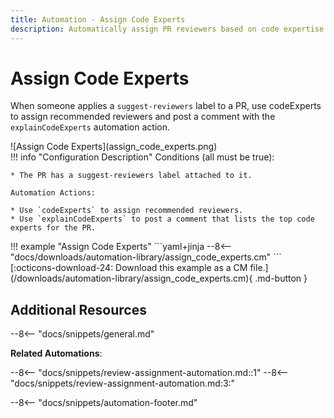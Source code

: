 ```yaml
---
title: Automation - Assign Code Experts
description: Automatically assign PR reviewers based on code expertise.
---
```

# Assign Code Experts

When someone applies a `suggest-reviewers` label to a PR, use codeExperts to assign recommended reviewers and post a comment with the `explainCodeExperts` automation action.

<div class="automationImage" style="align:right" markdown="1">
![Assign Code Experts](assign_code_experts.png)
</div>
<div class="automationDescription" markdown="1">
!!! info "Configuration Description"
    Conditions (all must be true):

    * The PR has a suggest-reviewers label attached to it.

    Automation Actions:

    * Use `codeExperts` to assign recommended reviewers.
    * Use `explainCodeExperts` to post a comment that lists the top code experts for the PR.
</div>
<div class="automationExample" markdown="1">
!!! example "Assign Code Experts"
    ```yaml+jinja
    --8<-- "docs/downloads/automation-library/assign_code_experts.cm"
    ```
    <div class="result" markdown="1">
      <span>
      [:octicons-download-24: Download this example as a CM file.](/downloads/automation-library/assign_code_experts.cm){ .md-button }
      </span>
    </div>
</div>

## Additional Resources

--8<-- "docs/snippets/general.md"

**Related Automations**:

--8<-- "docs/snippets/review-assignment-automation.md::1"
--8<-- "docs/snippets/review-assignment-automation.md:3:"

--8<-- "docs/snippets/automation-footer.md"